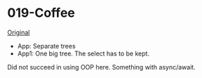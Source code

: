 # 019-Coffee

[Original](https://hyf-github.netlify.com/)

* App: Separate trees
* App1: One big tree. The select has to be kept.

Did not succeed in using OOP here.
Something with async/await.

